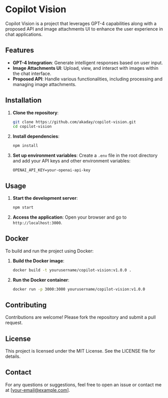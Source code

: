 # Copilot Vision

Copilot Vision is a project that leverages GPT-4 capabilities along with a proposed API and image attachments UI to enhance the user experience in chat applications.

## Features

- **GPT-4 Integration**: Generate intelligent responses based on user input.
- **Image Attachments UI**: Upload, view, and interact with images within the chat interface.
- **Proposed API**: Handle various functionalities, including processing and managing image attachments.

## Installation

1. **Clone the repository**:
    ```bash
    git clone https://github.com/akaday/copilot-vision.git
    cd copilot-vision
    ```

2. **Install dependencies**:
    ```bash
    npm install
    ```

3. **Set up environment variables**:
    Create a `.env` file in the root directory and add your API keys and other environment variables:
    ```env
    OPENAI_API_KEY=your-openai-api-key
    ```

## Usage

1. **Start the development server**:
    ```bash
    npm start
    ```

2. **Access the application**:
    Open your browser and go to `http://localhost:3000`.

## Docker

To build and run the project using Docker:

1. **Build the Docker image**:
    ```bash
    docker build -t yourusername/copilot-vision:v1.0.0 .
    ```

2. **Run the Docker container**:
    ```bash
    docker run -p 3000:3000 yourusername/copilot-vision:v1.0.0
    ```

## Contributing

Contributions are welcome! Please fork the repository and submit a pull request.

## License

This project is licensed under the MIT License. See the LICENSE file for details.

## Contact

For any questions or suggestions, feel free to open an issue or contact me at [your-email@example.com].

